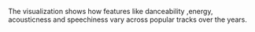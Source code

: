 The visualization shows how features like danceability ,energy, acousticness and speechiness vary across popular tracks over the years.
